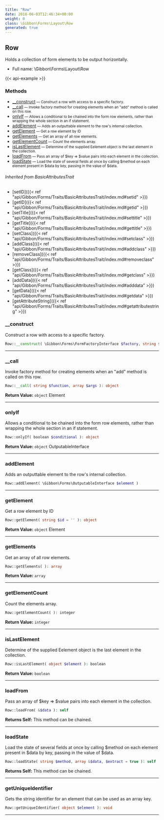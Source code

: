 ```yaml
---
title: "Row"
date: 2018-06-03T12:46:34+00:00
weight: 0
class: \Gibbon\Forms\Layout\Row
generated: true
---
```


## Row

Holds a collection of form elements to be output horizontally.



* Full name: \Gibbon\Forms\Layout\Row

{{< api-example >}} 



### Methods

- [__construct](#__construct)<small> — Construct a row with access to a specific factory.</small>
- [__call](#__call)<small> — Invoke factory method for creating elements when an "add" method is called on this row.</small>
- [onlyIf](#onlyif)<small> — Allows a conditional to be chained into the form row elements, rather than wrapping the whole section in an if statement.</small>
- [addElement](#addelement)<small> — Adds an outputtable element to the row's internal collection.</small>
- [getElement](#getelement)<small> — Get a row element by ID</small>
- [getElements](#getelements)<small> — Get an array of all row elements.</small>
- [getElementCount](#getelementcount)<small> — Count the elements array.</small>
- [isLastElement](#islastelement)<small> — Determine of the supplied Eelement object is the last element in the collection.</small>
- [loadFrom](#loadfrom)<small> — Pass an array of $key => $value pairs into each element in the collection.</small>
- [loadState](#loadstate)<small> — Load the state of several fields at once by calling $method on each element present in $data by key, passing in the value of $data.</small>




###### Inherited from BasicAttributesTrait
- [setID]({{< ref "api/Gibbon/Forms/Traits/BasicAttributesTrait/index.md#setid" >}})
- [getID]({{< ref "api/Gibbon/Forms/Traits/BasicAttributesTrait/index.md#getid" >}})
- [setTitle]({{< ref "api/Gibbon/Forms/Traits/BasicAttributesTrait/index.md#settitle" >}})
- [getTitle]({{< ref "api/Gibbon/Forms/Traits/BasicAttributesTrait/index.md#gettitle" >}})
- [setClass]({{< ref "api/Gibbon/Forms/Traits/BasicAttributesTrait/index.md#setclass" >}})
- [addClass]({{< ref "api/Gibbon/Forms/Traits/BasicAttributesTrait/index.md#addclass" >}})
- [removeClass]({{< ref "api/Gibbon/Forms/Traits/BasicAttributesTrait/index.md#removeclass" >}})
- [getClass]({{< ref "api/Gibbon/Forms/Traits/BasicAttributesTrait/index.md#getclass" >}})
- [addData]({{< ref "api/Gibbon/Forms/Traits/BasicAttributesTrait/index.md#adddata" >}})
- [getData]({{< ref "api/Gibbon/Forms/Traits/BasicAttributesTrait/index.md#getdata" >}})
- [getAttributeString]({{< ref "api/Gibbon/Forms/Traits/BasicAttributesTrait/index.md#getattributestring" >}})



### __construct

Construct a row with access to a specific factory.

```php
Row::__construct( \Gibbon\Forms\FormFactoryInterface $factory, string $id = '' )
```









---

### __call

Invoke factory method for creating elements when an "add" method is called on this row.

```php
Row::__call( string $function, array $args ): object
```






**Return Value:**
`object`  Element



---

### onlyIf

Allows a conditional to be chained into the form row elements, rather than wrapping the whole section in an if statement.

```php
Row::onlyIf( boolean $conditional ): object
```






**Return Value:**
`object`  OutputableInterface



---

### addElement

Adds an outputtable element to the row's internal collection.

```php
Row::addElement( \Gibbon\Forms\OutputableInterface $element )
```









---

### getElement

Get a row element by ID

```php
Row::getElement( string $id = '' ): object
```






**Return Value:**
`object`  Element



---

### getElements

Get an array of all row elements.

```php
Row::getElements( ): array
```






**Return Value:**
`array`  



---

### getElementCount

Count the elements array.

```php
Row::getElementCount( ): integer
```






**Return Value:**
`integer`  



---

### isLastElement

Determine of the supplied Eelement object is the last element in the collection.

```php
Row::isLastElement( object $element ): boolean
```






**Return Value:**
`boolean`  



---

### loadFrom

Pass an array of $key => $value pairs into each element in the collection.

```php
Row::loadFrom( &$data ): self
```






**Returns Self:** This method can be chained.



---

### loadState

Load the state of several fields at once by calling $method on each element present in $data by key, passing in the value of $data.

```php
Row::loadState( string $method, array &$data, $extract = true ): self
```






**Returns Self:** This method can be chained.



---

### getUniqueIdentifier

Gets the string identifier for an element that can be used as an array key.

```php
Row::getUniqueIdentifier( object $element ): void
```









---

